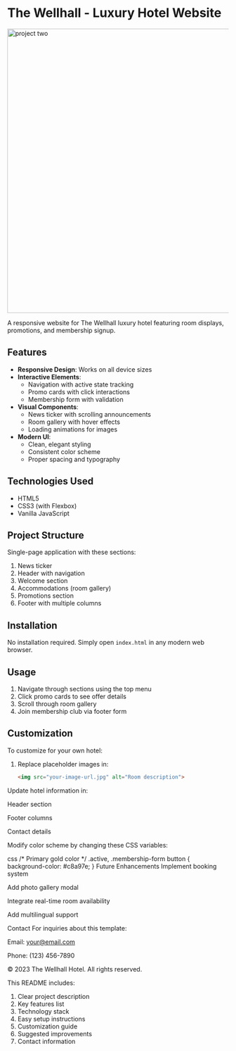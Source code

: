 # The Wellhall - Luxury Hotel Website

<img width="1338" height="646" alt="project two" src="https://github.com/user-attachments/assets/a43a8d80-e095-4449-96dd-53343a434c8a" />


A responsive website for The Wellhall luxury hotel featuring room displays, promotions, and membership signup.

## Features

- **Responsive Design**: Works on all device sizes
- **Interactive Elements**:
  - Navigation with active state tracking
  - Promo cards with click interactions
  - Membership form with validation
- **Visual Components**:
  - News ticker with scrolling announcements
  - Room gallery with hover effects
  - Loading animations for images
- **Modern UI**:
  - Clean, elegant styling
  - Consistent color scheme
  - Proper spacing and typography

## Technologies Used

- HTML5
- CSS3 (with Flexbox)
- Vanilla JavaScript

## Project Structure

Single-page application with these sections:
1. News ticker
2. Header with navigation
3. Welcome section
4. Accommodations (room gallery)
5. Promotions section
6. Footer with multiple columns

## Installation

No installation required. Simply open `index.html` in any modern web browser.

## Usage

1. Navigate through sections using the top menu
2. Click promo cards to see offer details
3. Scroll through room gallery
4. Join membership club via footer form

## Customization

To customize for your own hotel:

1. Replace placeholder images in:
   ```html
   <img src="your-image-url.jpg" alt="Room description">
Update hotel information in:

Header section

Footer columns

Contact details

Modify color scheme by changing these CSS variables:

css
/* Primary gold color */
.active, .membership-form button {
    background-color: #c8a97e;
}
Future Enhancements
Implement booking system

Add photo gallery modal

Integrate real-time room availability

Add multilingual support

Contact
For inquiries about this template:

Email: your@email.com

Phone: (123) 456-7890

© 2023 The Wellhall Hotel. All rights reserved.


This README includes:
1. Clear project description
2. Key features list
3. Technology stack
4. Easy setup instructions
5. Customization guide
6. Suggested improvements
7. Contact information
